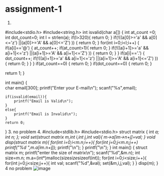 # assignment-1
1.
#include<stdio.h>
#include<string.h>
int isvalid(char a[])
{
    int at_count =0;
    int dot_count=0;
    int l = strlen(a);
    if(l>320){
        return 0;
    }
    if(!((a[0]>='a' && a[0]<='z') ||(a[0]>='A' && a[0]<='Z') ))
            {
                return 0;
            }
    for(int i=0;i<l;i++)
    {
        if(a[i]=='@')
        {
            at_count++;
            if(at_count>1){
                return 0;
            }
             if(!((a[i+1]>='a' && a[i+1]<='z') ||(a[i+1]>='A' && a[i+1]<='Z') ))
            {
                return 0;
            }
        }
        if(a[i]=='.')
        {
            dot_count++;
            if(!((a[i+1]>='a' && a[i+1]<='z') ||(a[i+1]>='A' && a[i+1]<='Z') ))
            {
                return 0;
            }
        }
    }
    if(at_count==0)
    {
        return 0;
    }
    if(dot_count==0)
    {
        return 0;
    }

return 1;
}

int main()
{   
    char email[300];
    printf("Enter your E-mail\n");
    scanf("%s",email);

    if(isvalid(email)){
        printf("Email is Valid\n");
    }
    else{
        printf("Email is Invalid\n");
    }
    return 0;
}
3. no problem
4. #include<stdlib.h>
#include<stdio.h>
struct matrix 
{
    int *a;
    int n;
};
void set(struct matrix *m,int i,int j,int val){
    m->a[i*m->n+j]=val;
}
void disp(struct matrix m){
    for(int i=0;i<m.n;i++){
        for(int j=0;j<m.n;j++)
        printf("%d ",m.a[i*m.n+j]);
        printf("\n");
    }
    printf("\n");
}
int main()
{
    struct matrix m;
    printf("enter the size of matrix\n");
    scanf("%d",&m.n);
    int size=m.n;
    m.a=(int*)malloc(size*size*sizeof(int));
    for(int i=0;i<size;i++){
        for(int j=0;j<size;j++){
            int val;
            scanf("%d",&val);
            set(&m,i,j,val);
        }
    }
    disp(m);
}
4 no problem
![image](https://user-images.githubusercontent.com/91239309/136700208-e18b1eef-a2b1-4e45-9026-6064e9365d88.png)
